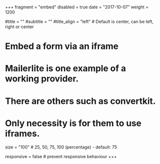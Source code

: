 +++
fragment = "embed"
disabled = true
date = "2017-10-07"
weight = 1200


#title = ""
#subtitle = ""
#title_align = "left" # Default is center, can be left, right or center

# Embed a form via an iframe
# Mailerlite is one example of a working provider.
# There are others such as convertkit.
# Only necessity is for them to use iframes.
size = "100" # 25, 50, 75, 100 (percentage) - default: 75

responsive = false # prevent responsive behaviour
+++